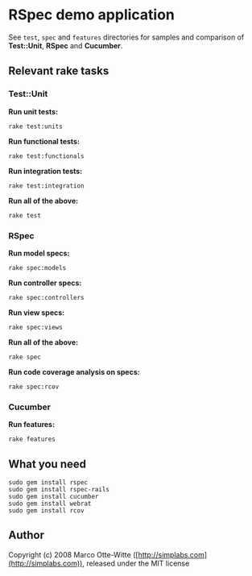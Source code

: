 # RSpec demo application

See <code>test</code>, <code>spec</code> and <code>features</code> directories for samples and comparison of **Test::Unit**, **RSpec** and **Cucumber**.

## Relevant rake tasks

### Test::Unit

**Run unit tests:**

    rake test:units

**Run functional tests:**

    rake test:functionals

**Run integration tests:**

    rake test:integration

**Run all of the above:**

    rake test

### RSpec

**Run model specs:**

    rake spec:models

**Run controller specs:**

    rake spec:controllers

**Run view specs:**

    rake spec:views

**Run all of the above:**

    rake spec

**Run code coverage analysis on specs:**

    rake spec:rcov

### Cucumber

**Run features:**

    rake features


## What you need

    sudo gem install rspec
    sudo gem install rspec-rails
    sudo gem install cucumber
    sudo gem install webrat
    sudo gem install rcov

## Author

Copyright (c) 2008 Marco Otte-Witte ([http://simplabs.com](http://simplabs.com)), released under the MIT license